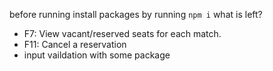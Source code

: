 before running install packages by running `npm i`
what is left?
- F7: View vacant/reserved seats for each match.
- F11: Cancel a reservation
- input vaildation with some package